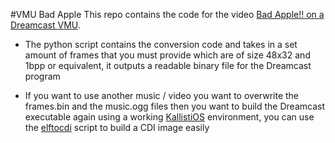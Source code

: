 #VMU Bad Apple
This repo contains the code for the video [Bad Apple!! on a Dreamcast VMU](https://youtu.be/Xot3X04KHPU). 

- The python script contains the conversion code and takes in a set amount of frames that you must provide which are of size 48x32 and 1bpp or equivalent, it outputs a readable binary file for the Dreamcast program

- If you want to use another music / video you want to overwrite the frames.bin and the music.ogg files then you want to build the Dreamcast executable again using a working [KallistiOS](https://github.com/KallistiOS/KallistiOS) environment, you can use the [elftocdi](https://github.com/R3FR4G/VMU-Bad-Apple/blob/master/elftocdi.sh) script to build a CDI image easily